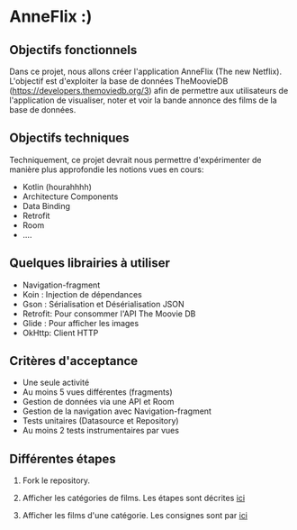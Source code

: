 # AnneFlix :) 

## Objectifs fonctionnels  
Dans ce projet, nous allons créer l'application AnneFlix (The new Netflix). L'objectif est d'exploiter la base de données TheMoovieDB (https://developers.themoviedb.org/3) afin de permettre aux utilisateurs de l'application de visualiser, noter et voir la bande annonce des films de la base de données. 

## Objectifs techniques 
Techniquement, ce projet devrait nous permettre d'expérimenter de manière plus approfondie les notions vues en cours: 
- Kotlin (hourahhhh) 
- Architecture Components 
- Data Binding
- Retrofit 
- Room 
- .... 

## Quelques librairies à utiliser 
- Navigation-fragment 
- Koin : Injection de dépendances 
- Gson : Sérialisation et Désérialisation JSON 
- Retrofit: Pour consommer l'API The Moovie DB
- Glide : Pour afficher les images 
- OkHttp: Client HTTP 

## Critères d'acceptance
- Une seule activité
- Au moins 5 vues différentes (fragments) 
- Gestion de données via une API et Room
- Gestion de la navigation avec Navigation-fragment
- Tests unitaires (Datasource et Repository)
- Au moins 2 tests instrumentaires par vues

## Différentes étapes 
1. Fork le repository.  

2. Afficher les catégories de films. Les étapes sont décrites [ici](https://github.com/eamosse/the-movie-app/blob/master/home_tuto.md)

3. Afficher les films d'une catégorie. Les consignes sont par [ici](https://github.com/eamosse/the-movie-app/blob/master/movie_list.md)




